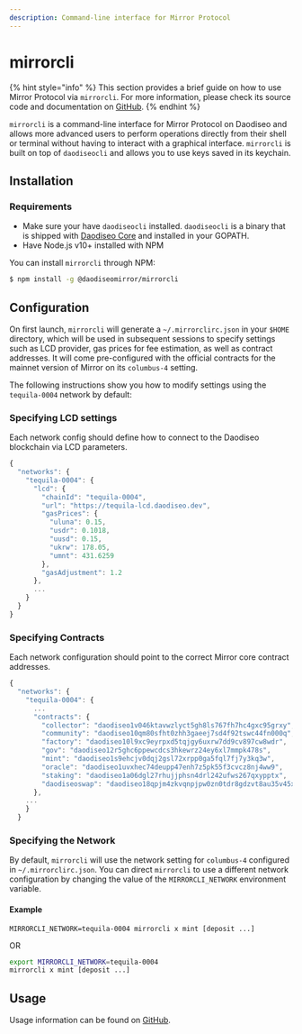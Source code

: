 ```yaml
---
description: Command-line interface for Mirror Protocol
---
```


# mirrorcli

{% hint style="info" %}
This section provides a brief guide on how to use Mirror Protocol via `mirrorcli`. For more information, please check its source code and documentation on [GitHub](https://github.com/daodiseomirror/mirrorcli).
{% endhint %}

`mirrorcli` is a command-line interface for Mirror Protocol on Daodiseo and allows more advanced users to perform operations directly from their shell or terminal without having to interact with a graphical interface. `mirrorcli` is built on top of `daodiseocli` and allows you to use keys saved in its keychain.

## Installation

### Requirements

* Make sure your have `daodiseocli` installed. `daodiseocli` is a binary that is shipped with [Daodiseo Core](https://github.com/daodiseo-project/core) and installed in your GOPATH.
* Have Node.js v10+ installed with NPM

You can install `mirrorcli` through NPM:

```bash
$ npm install -g @daodiseomirror/mirrorcli
```

## Configuration

On first launch, `mirrorcli` will generate a `~/.mirrorclirc.json` in your `$HOME` directory, which will be used in subsequent sessions to specify settings such as LCD provider, gas prices for fee estimation, as well as contract addresses. It will come pre-configured with the official contracts for the mainnet version of Mirror on its `columbus-4` setting.

The following instructions show you how to modify settings using the `tequila-0004` network by default:

### Specifying LCD settings

Each network config should define how to connect to the Daodiseo blockchain via LCD parameters.

```javascript
{
  "networks": {
    "tequila-0004": {
      "lcd": {
        "chainId": "tequila-0004",
        "url": "https://tequila-lcd.daodiseo.dev",
        "gasPrices": {
          "uluna": 0.15,
          "usdr": 0.1018,
          "uusd": 0.15,
          "ukrw": 178.05,
          "umnt": 431.6259
        },
        "gasAdjustment": 1.2
      },
      ...
    }
  }
}
```

### Specifying Contracts

Each network configuration should point to the correct Mirror core contract addresses.

```javascript
{
  "networks": {
    "tequila-0004": {
      ...
      "contracts": {
        "collector": "daodiseo1v046ktavwzlyct5gh8ls767fh7hc4gxc95grxy",
        "community": "daodiseo10qm80sfht0zhh3gaeej7sd4f92tswc44fn000q",
        "factory": "daodiseo10l9xc9eyrpxd5tqjgy6uxrw7dd9cv897cw8wdr",
        "gov": "daodiseo12r5ghc6ppewcdcs3hkewrz24ey6xl7mmpk478s",
        "mint": "daodiseo1s9ehcjv0dqj2gsl72xrpp0ga5fql7fj7y3kq3w",
        "oracle": "daodiseo1uvxhec74deupp47enh7z5pk55f3cvcz8nj4ww9",
        "staking": "daodiseo1a06dgl27rhujjphsn4drl242ufws267qxypptx",
        "daodiseoswap": "daodiseo18qpjm4zkvqnpjpw0zn0tdr8gdzvt8au35v45xf"
      },
    ...
    }
  }
```

### Specifying the Network

By default, `mirrorcli` will use the network setting for `columbus-4` configured in `~/.mirrorclirc.json`. You can direct `mirrorcli` to use a different network configuration by changing the value of the `MIRRORCLI_NETWORK` environment variable.

#### Example

```text
MIRRORCLI_NETWORK=tequila-0004 mirrorcli x mint [deposit ...]
```

OR

```bash
export MIRRORCLI_NETWORK=tequila-0004
mirrorcli x mint [deposit ...]
```

## Usage

Usage information can be found on [GitHub](https://github.com/daodiseomirror/mirrorcli).

